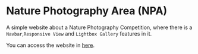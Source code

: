 # Nature Photography Area (NPA)

A simple website about a Nature Photography Competition, where there is a `Navbar`,`Responsive View` and `Lightbox Gallery` features in it.

You can access the website in [here](https://fadlyrizqy.github.io/nature-photography-area/).
